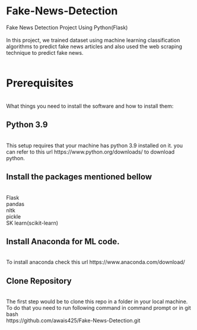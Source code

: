 # Fake-News-Detection
Fake News Detection Project Using Python(Flask)<br>
<br>
In this project, we trained dataset using machine learning classification algorithms to predict fake news articles and also used the web scraping technique to predict fake news.
<br>
<br>
<h1>Prerequisites</h1><br>
What things you need to install the software and how to install them:
<br>
<h2>Python 3.9</h2><br>
This setup requires that your machine has python 3.9 installed on it. you can refer to this url https://www.python.org/downloads/ to download python.
<br>
<h2>Install the packages mentioned bellow</h2> <br>
Flask<br>
pandas<br>
nltk<br>
pickle<br>
SK learn(scikit-learn) <br>
<h2>Install Anaconda for ML code.</h2> <br> To install anaconda check this url https://www.anaconda.com/download/<br>
<h2>Clone Repository</h2> <br>
The first step would be to clone this repo in a folder in your local machine. To do that you need to run following command in command prompt or in git bash<br>
https://github.com/awais425/Fake-News-Detection.git
